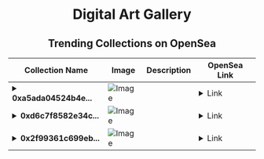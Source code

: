 <div align="center">

# Digital Art Gallery

## Trending Collections on OpenSea

| Collection Name                       | Image                                                                                     | Description                       | OpenSea Link                                                                                          |
|---------------------------------------|-------------------------------------------------------------------------------------------|-----------------------------------|--------------------------------------------------------------------------------------------------------|
| **<details><summary>0xa5ada04524b4e...</summary>0xa5ada04524b4e10509e869c59ab48762f6f9eeb1</details>** | ![Image](https://i2.seadn.io/optimism/0xf2bc31a6b37c6b4ab676fb38aa5a5960847d1b6a/e7569628e409429926c9300e776192/63e7569628e409429926c9300e776192.png?w=200&auto=format) |  | <details><summary>Link</summary>[0xa5ada04524b4e10509e869c59ab48762f6f9eeb1](https://opensea.io/collection/0xa5ada04524b4e10509e869c59ab48762f6f9eeb1)</details> |
| **<details><summary>0xd6c7f8582e34c...</summary>0xd6c7f8582e34c8a84feee1f52e56d7c019d70013</details>** | ![Image](https://i2.seadn.io/optimism/0xf2bc31a6b37c6b4ab676fb38aa5a5960847d1b6a/e7569628e409429926c9300e776192/63e7569628e409429926c9300e776192.png?w=200&auto=format) |  | <details><summary>Link</summary>[0xd6c7f8582e34c8a84feee1f52e56d7c019d70013](https://opensea.io/collection/0xd6c7f8582e34c8a84feee1f52e56d7c019d70013)</details> |
| **<details><summary>0x2f99361c699eb...</summary>0x2f99361c699ebd02d9fddd062baf0b91ffd4ebfd</details>** | ![Image](https://i2.seadn.io/optimism/0xf2bc31a6b37c6b4ab676fb38aa5a5960847d1b6a/e7569628e409429926c9300e776192/63e7569628e409429926c9300e776192.png?w=200&auto=format) |  | <details><summary>Link</summary>[0x2f99361c699ebd02d9fddd062baf0b91ffd4ebfd](https://opensea.io/collection/0x2f99361c699ebd02d9fddd062baf0b91ffd4ebfd)</details> |

</div>